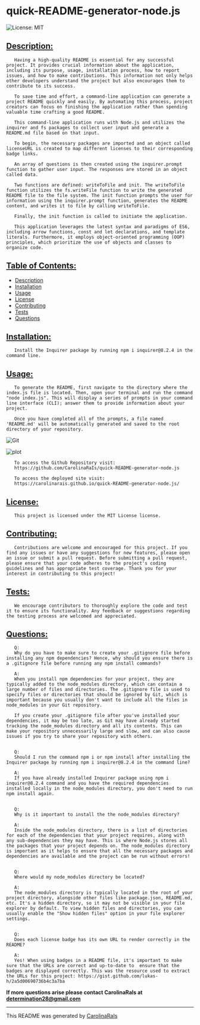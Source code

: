 # quick-README-generator-node.js
![License: MIT](https://img.shields.io/badge/License-MIT-yellow.svg)

## [Description:](#description)

       Having a high-quality README is essential for any successful project. It provides crucial information about the application, including its purpose, usage, installation process, how to report issues, and how to make contributions. This information not only helps other developers understand the project but also encourages them to contribute to its success.

       To save time and effort, a command-line application can generate a project README quickly and easily. By automating this process, project creators can focus on finishing the application rather than spending valuable time crafting a good README.

       This command-line application runs with Node.js and utilizes the inquirer and fs packages to collect user input and generate a README.md file based on that input.

       To begin, the necessary packages are imported and an object called licenseURL is created to map different licenses to their corresponding badge links.

       An array of questions is then created using the inquirer.prompt function to gather user input. The responses are stored in an object called data.

       Two functions are defined: writeToFile and init. The writeToFile function utilizes the fs.writeFile function to write the generated README file to the file system. The init function prompts the user for information using the inquirer.prompt function, generates the README content, and writes it to file by calling writeToFile.

       Finally, the init function is called to initiate the application.

       This application leverages the latest syntax and paradigms of ES6, including arrow functions, const and let declarations, and template literals. Furthermore, it employs object-oriented programming (OOP) principles, which prioritize the use of objects and classes to organize code.

## [Table of Contents:](#table-of-contents:)
   
- [Description](#description)
- [Installation](#installation)
- [Usage](#usage)
- [License](#license)
- [Contributing](#contributing)
- [Tests](#tests)
- [Questions](#questions)
   
## [Installation:](#installation:)

       Install the Inquirer package by running npm i inquirer@8.2.4 in the command line.
   
## [Usage:](#usage:)

       To generate the README, first navigate to the directory where the index.js file is located. Then, open your terminal and run the command "node index.js". This will display a series of prompts in your command line interface (CLI); answer them to provide information about your project.

       Once you have completed all of the prompts, a file named 'README.md' will be automatically generated and saved to the root directory of your repository.

![Git](tutorial-README.gif)  

![plot](./sample-README.png)


       To access the Github Repository visit:
       https://github.com/CarolinaRaIs/quick-README-generator-node.js

       To access the deployed site visit:
       https://carolinarais.github.io/quick-README-generator-node.js/

## [License:](#license:)

       This project is licensed under the MIT License license.
   
## [Contributing:](#contributing:)

       Contributions are welcome and encouraged for this project. If you find any issues or have any suggestions for new features, please open an issue or submit a pull request. Before submitting a pull request, please ensure that your code adheres to the project's coding guidelines and has appropriate test coverage. Thank you for your interest in contributing to this project!  
   
## [Tests:](#tests:)

       We encourage contributors to thoroughly explore the code and test it to ensure its functionality. Any feedback or suggestions regarding the testing process are welcomed and appreciated.
   
## [Questions:](#questions:)

       Q: 
       Why do you have to make sure to create your .gitignore file before installing any npm dependencies? Hence, why should you ensure there is a .gitignore file before running any npm install commands?

       A:
       When you install npm dependencies for your project, they are typically added to the node_modules directory, which can contain a large number of files and directories. The .gitignore file is used to specify files or directories that should be ignored by Git, which is important because you usually don't want to include all the files in node_modules in your Git repository.

       If you create your .gitignore file after you've installed your dependencies, it may be too late, as Git may have already started tracking the node_modules directory and all its contents. This can make your repository unnecessarily large and slow, and can also cause issues if you try to share your repository with others. 


       Q:
       Should I run the command npm i or npm install after installing the Inquirer package by running npm i inquirer@8.2.4 in the command line?

       A:
       If you have already installed Inquirer package using npm i inquirer@8.2.4 command and you have the required dependencies installed locally in the node_modules directory, you don't need to run npm install again.


       Q:
       Why is it important to install the the node_modules directory?

       A:
       Inside the node_modules directory, there is a list of directories for each of the dependencies that your project requires, along with any sub-dependencies they may have. This is where Node.js stores all the packages that your project depends on. The node_modules directory is important as it helps to ensure that all the necessary packages and dependencies are available and the project can be run without errors!


       Q: 
       Where would my node_modules directory be located?

       A:
       The node_modules directory is typically located in the root of your project directory, alongside other files like package.json, README.md, etc. It's a hidden directory, so it may not be visible in your file explorer by default. To view hidden files and directories, you can usually enable the "Show hidden files" option in your file explorer settings.


       Q:
       Does each license badge has its own URL to render correctly in the README?

       A: 
       Yes! When using badges in a README file, it's important to make sure that the URLs are correct and up-to-date to  ensure that the badges are displayed correctly. This was the resource used to extract the URLs for this project: https://gist.github.com/lukas-h/2a5d00690736b4c3a7ba


**If more questions arise please contact CarolinaRaIs at determination28@gmail.com**
   

       
------------------------------------------------------------------------------------------------
   
This README was generated by [CarolinaRaIs](https://github.com/CarolinaRaIs)